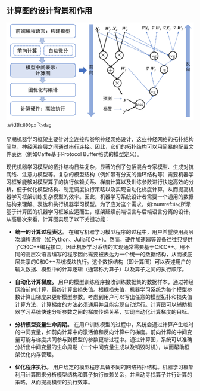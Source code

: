 ## 计算图的设计背景和作用

![基于计算图的架构](../img/ch03/graph.png)
:width:`800px`
:label:`dag`

早期机器学习框架主要针对全连接和卷积神经网络设计，这些神经网络的拓扑结构简单，神经网络层之间通过串行连接。因此，它们的拓扑结构可以用简易的配置文件表达（例如Caffe基于Protocol Buffer格式的模型定义）。

现代机器学习模型的拓扑结构日益复杂，显著的例子包括混合专家模型、生成对抗网络、注意力模型等。复杂的模型结构（例如带有分支的循环结构等）需要机器学习框架能够对模型算子的执行依赖关系、梯度计算以及训练参数进行快速高效的分析，便于优化模型结构、制定调度执行策略以及实现自动化梯度计算，从而提高机器学习框架训练复杂模型的效率。因此，机器学习系统设计者需要一个通用的数据结构来理解、表达和执行机器学习模型。为了应对这个需求，如:numref:`dag`所示基于计算图的机器学习框架应运而生，框架延续前端语言与后端语言分离的设计。从高层次来看，计算图实现了以下关键功能：

-   **统一的计算过程表达。**
    在编写机器学习模型程序的过程中，用户希望使用高层次编程语言（如Python、Julia和C++）。然而，硬件加速器等设备往往只提供了C和C++编程接口，因此机器学习系统的实现通常需要基于C和C++。用不同的高层次语言编写的程序因此需要被表达为一个统一的数据结构，从而被底层共享的C和C++系统模块执行。这个数据结构（即计算图）可以表述用户的输入数据、模型中的计算逻辑（通常称为算子）以及算子之间的执行顺序。

-   **自动化计算梯度。**
    用户的模型训练程序接收训练数据集的数据样本，通过神经网络前向计算，最终计算出损失值。根据损失值，机器学习系统为每个模型参数计算出梯度来更新模型参数。考虑到用户可以写出任意的模型拓扑和损失值计算方法，计算梯度的方法必须通用并且能实现自动运行。计算图可以辅助机器学习系统快速分析参数之间的梯度传递关系，实现自动化计算梯度的目标。

-   **分析模型变量生命周期。**
     在用户训练模型的过程中，系统会通过计算产生临时的中间变量，如前向计算中的激活值和反向计算中的梯度。前向计算的中间变量可能与梯度共同参与到模型的参数更新过程中。通过计算图，系统可以准确分析出中间变量的生命周期（一个中间变量生成以及销毁时机），从而帮助框架优化内存管理。

-   **优化程序执行。**
    用户给定的模型程序具备不同的网络拓扑结构。机器学习框架利用计算图来分析模型结构和算子执行依赖关系，并自动寻找算子并行计算的策略，从而提高模型的执行效率。